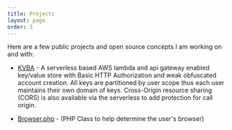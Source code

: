 ```yaml
---
title: Projects
layout: page
order: 3
---
```

Here are a few public projects and open source concepts I am working on and with:


+ [KVBA](/projects/kvba/) - A serverless based AWS lambda and api gateway enabled key/value store with Basic HTTP Authorization and weak obfuscated account creation. All keys are partitioned by user scope thus each user maintains their own domain of keys. Cross-Origin resource sharing (CORS) is also available via the serverless to add protection for call origin.

+ [Browser.php](/projects/browser-php-detecting-a-users-browser-from-php/) - (PHP Class to help determine the user's browser)